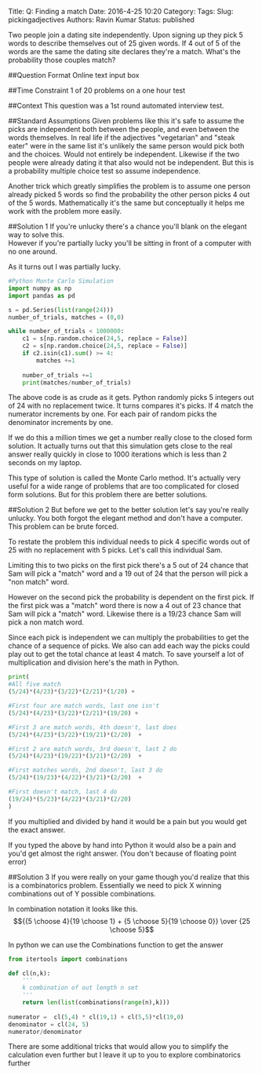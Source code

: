 Title: Q: Finding a match
Date: 2016-4-25 10:20
Category:
Tags: 
Slug: pickingadjectives
Authors: Ravin Kumar
Status: published


Two people join a dating site independently. Upon signing up they pick 5 words to
describe themselves out of 25 given words. If 4 out of 5 of the words are the
same the dating site declares they're a match. What's the probability
those couples match?


##Question Format
Online text input box

##Time Constraint
1 of 20 problems on a one hour test

##Context
This question was a 1st round automated interview test.

##Standard Assumptions
Given problems like this it's safe to assume the picks are independent
both between the people, and even between the words themselves. In real life
if the adjectives "vegetarian" and "steak eater" were in the same list
it's unlikely the same person would pick both and the choices. Would not 
entirely be independent. Likewise if the two people were already dating it
that also would not be independent. But this is a probability 
multiple choice test so assume independence.

Another trick which greatly simplifies the problem
is to assume one person already picked 5 words so find 
the probability the other person picks 4 out of the 5 words.
Mathematically it's the same but conceptually it helps
me work with the problem more easily.


##Solution 1
If you're unlucky there's a chance you'll blank on the elegant
way to solve this.  
However if you're partially lucky you'll be sitting in 
front of a computer with no one around.

As it turns out I was partially lucky.

```python
#Python Monte Carlo Simulation
import numpy as np
import pandas as pd

s = pd.Series(list(range(24)))
number_of_trials, matches = (0,0)

while number_of_trials < 1000000:
    c1 = s[np.random.choice(24,5, replace = False)]
    c2 = s[np.random.choice(24,5, replace = False)]
    if c2.isin(c1).sum() >= 4:
        matches +=1
        
    number_of_trials +=1
    print(matches/number_of_trials)
```
The above code is as crude as it gets. Python
randomly picks 5 integers out of 24 with no replacement twice.
It turns compares it's picks. If 4 match the numerator
increments by one. For each pair of random picks the 
denominator increments by one. 

If we do this a million times we get a number really close
to the closed form solution. It actually turns out that
this simulation gets close to the real answer really quickly
in close to 1000 iterations which is less than 2 seconds 
on my laptop.

This type of solution is called the Monte Carlo method.
It's actually very useful for a wide range of problems
that are too complicated for closed form solutions.
But for this problem there are better solutions.

##Solution 2
But before we get to the better solution let's say you're
really unlucky.  You both forgot the elegant method
and don't have a computer. This problem can be brute forced.  

To restate the problem this individual needs to pick 
4 specific words out of 25 with no replacement with 5 picks.
Let's call this individual Sam.  

Limiting this to two picks on the first pick there's a 
5 out of 24 chance that Sam will pick a "match" word
and a 19 out of 24 that the person will pick a "non match" word.

However on the second pick the probability is dependent on
the first pick. If the first pick was a "match" word
there is now a 4 out of 23 chance that Sam will pick
a "match" word. Likewise there is a 19/23 chance Sam
will pick a non match word.

Since each pick is independent we can multiply the probabilities
to get the chance of a sequence of picks. We also can add
each way the picks could play out to get the total chance
at least 4 match. To save yourself a lot of multiplication
and division here's the math in Python.

```python
print(
#All five match
(5/24)*(4/23)*(3/22)*(2/21)*(1/20) + 

#First four are match words, last one isn't
(5/24)*(4/23)*(3/22)*(2/21)*(19/20) +

#First 3 are match words, 4th doesn't, last does
(5/24)*(4/23)*(3/22)*(19/21)*(2/20)  +

#First 2 are match words, 3rd doesn't, last 2 do
(5/24)*(4/23)*(19/22)*(3/21)*(2/20)  +

#First matches words, 2nd doesn't, last 3 do
(5/24)*(19/23)*(4/22)*(3/21)*(2/20)  +

#First doesn't match, last 4 do
(19/24)*(5/23)*(4/22)*(3/21)*(2/20)
)
```
If you multiplied and divided by hand it would be a pain
but you would get the exact answer.

If you typed the above by hand into Python
it would also be a pain and you'd get almost
the right answer.
(You don't because of floating point error)

##Solution 3
If you were really on your game though you'd realize
that this is a combinatorics problem. Essentially we need to pick
X winning combinations out of Y possible combinations.

In combination notation it looks like this.
$${{5 \choose 4}{19 \choose 1} + {5 \choose 5}{19 \choose 0}}
  \over {25 \choose 5}$$  

In python we can use the Combinations function to get the answer

```python
from itertools import combinations

def cl(n,k):
    '''
    k combination of out length n set
    '''
    return len(list(combinations(range(n),k)))
    
numerator =  cl(5,4) * cl(19,1) + cl(5,5)*cl(19,0)
denominator = cl(24, 5)
numerator/denominator
```

There are some additional tricks that would allow you to simplify the calculation
even further but I leave it up to you to explore combinatorics further
